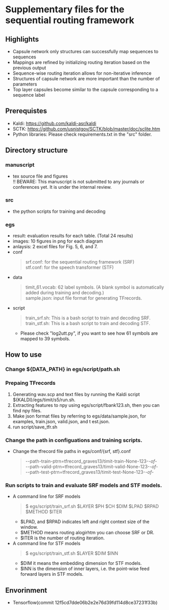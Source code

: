 # Supplementary files for the sequential routing framework

## Highlights
  - Capsule network only structures can successfully map sequences to sequences
  - Mappings are refined by initializing routing iteration based on the previous output
  - Sequence-wise routing iteration allows for non-iterative inference
  - Structures of capsule network are more important than the number of parameters
  - Top layer capsules become similar to the capsule corresponding to a sequence label

## Prerequistes
  - Kaldi: https://github.com/kaldi-asr/kaldi  
  - SCTK: https://github.com/usnistgov/SCTK/blob/master/doc/sclite.htm  
  - Python libraries: Please check requirements.txt in the "src" folder.  

## Directory structure

### manuscript
  - tex source file and figures  
  !! BEWARE: This manuscript is not submitted to any journals or conferences yet.  It is under the internal review.
### src
  - the python scripts for training and decoding  
### egs
  - result: evaluation results for each table. (Total 24 results)
  - images: 10 figures in png for each diagram  
  - anlaysis: 2 excel files for Fig. 5, 6, and 7.  
  - conf
    > srf.conf: for the sequential routing framework (SRF)  
    > stf.conf: for the speech transformer (STF)  
  - data
    > timit_61.vocab: 62 label symbols. (A blank symbol is automatically added during training and decoding.)  
    > sample.json: input file format for generating TFrecords.  
  - script
    > train_srf.sh: This is a bash script to train and decoding SRF.  
    > train_stf.sh: This is a bash script to train and decoding STF.  
      * Please check "log2utt.py", if you want to see how 61 symbols are mapped to 39 symbols.  

## How to use

### Change ${DATA_PATH} in egs/script/path.sh

### Prepaing TFrecords
  1) Generating wav.scp and text files by running the Kaldi script ${KALDI}/egs/timit/s5/run.sh.  
  2) Extracting features to npy using egs/script/fbank123.sh, then you can find npy files.  
  3) Make json format files by referring to egs/data/sample.json, for examples, train.json, valid.json, and t
est.json.  
  4) run script/save_tfr.sh  

### Change the path in configuations and training scripts.
  - Change the tfrecord file paths in egs/conf/{srf, stf}.conf  
    > --path-train-ptrn=tfrecord_graves13/timit-train-None-123-*-of-*  
    > --path-valid-ptrn=tfrecord_graves13/timit-valid-None-123-*-of-*  
    > --path-test-ptrn=tfrecord_graves13/timit-test-None-123-*-of-*  

### Run scripts to train and evaluate SRF models and STF models.
  - A command line for SRF models  
    > $ egs/script/train_srf.sh $LAYER $PH $CH $DIM $LPAD $RPAD $METHOD $ITER  
      * $LPAD, and $RPAD indicates left and right context size of the window.  
      * $METHOD means routing alogirhtm you can choose SRF or DR.  
      * $ITER is the number of routing iteration.  
  - A command line for STF models
    > $ egs/script/train_stf.sh $LAYER $DIM $INN  
      * $DIM it means the embedding dimension for STF models.  
      * $INN is the dimension of inner layers, i.e. the point-wise feed forward layers in STF models.

## Envorinment
  - Tensorflow(commit 12f5cd7dde06b2e2e76d39fd114d8ce37231f33b)
